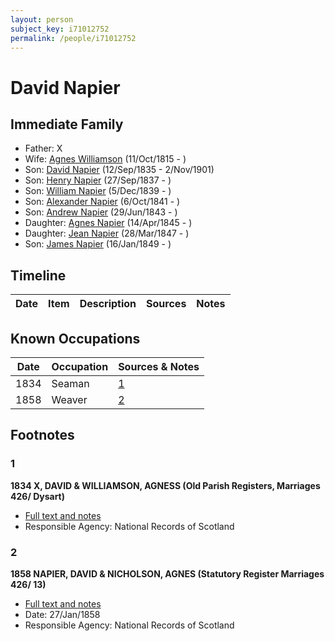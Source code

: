 ```yaml
---
layout: person
subject_key: i71012752
permalink: /people/i71012752
---
```


# David Napier

## Immediate Family

* Father: X
* Wife: [Agnes Williamson](./@35381484@-agnes-williamson-b1815-10-11-d.md) (11/Oct/1815 - )
* Son: [David Napier](./@41697732@-david-napier-b1835-9-12-d1901-11-2.md) (12/Sep/1835 - 2/Nov/1901)
* Son: [Henry Napier](./@7484846@-henry-napier-b1837-9-27-d.md) (27/Sep/1837 - )
* Son: [William Napier](./@18756558@-william-napier-b1839-12-5-d.md) (5/Dec/1839 - )
* Son: [Alexander Napier](./@42551448@-alexander-napier-b1841-10-6-d.md) (6/Oct/1841 - )
* Son: [Andrew Napier](./@90505172@-andrew-napier-b1843-6-29-d.md) (29/Jun/1843 - )
* Daughter: [Agnes Napier](./@67902640@-agnes-napier-b1845-4-14-d.md) (14/Apr/1845 - )
* Daughter: [Jean Napier](./@89412864@-jean-napier-b1847-3-28-d.md) (28/Mar/1847 - )
* Son: [James Napier](./@29473130@-james-napier-b1849-1-16-d.md) (16/Jan/1849 - )

## Timeline

Date | Item | Description | Sources | Notes
---|---|---|---|---

## Known Occupations

Date | Occupation | Sources & Notes
---|---|---
1834 | Seaman | [1](#1)
1858 | Weaver | [2](#2)

## Footnotes

### 1

**1834 X, DAVID & WILLIAMSON, AGNESS (Old Parish Registers, Marriages 426/ Dysart)**

* [Full text and notes](../sources/@32744384@-1834-napier,-david-&-williamson,-agness-old-parish-registers,-marriages-426-dysart-.md)
* Responsible Agency: National Records of Scotland

### 2

**1858 NAPIER, DAVID & NICHOLSON, AGNES (Statutory Register Marriages 426/ 13)**

* [Full text and notes](../sources/@2961014@-1858-napier,-david-&-nicholson,-agnes-statutory-register-marriages-426-13-.md)
* Date: 27/Jan/1858
* Responsible Agency: National Records of Scotland


